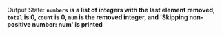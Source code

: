Output State: **`numbers` is a list of integers with the last element removed, `total` is 0, `count` is 0, `num` is the removed integer, and 'Skipping non-positive number: num' is printed**
